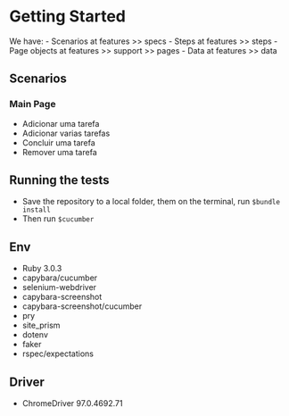 <h1>Getting Started</h1>
We have:
- Scenarios at features >> specs
- Steps at features >> steps
- Page objects at features >> support >> pages
- Data at features >> data

<h2>Scenarios</h2>

<h3>Main Page</h3>

- Adicionar uma tarefa
- Adicionar varias tarefas
- Concluir uma tarefa
- Remover uma tarefa

<h2>Running the tests</h2>

- Save the repository to a local folder, them on the terminal, run <code>$bundle install</code>
- Then run <code>$cucumber</code>

<h2>Env</h2>

- Ruby 3.0.3
- capybara/cucumber
- selenium-webdriver
- capybara-screenshot
- capybara-screenshot/cucumber
- pry
- site_prism
- dotenv
- faker
- rspec/expectations

<h2>Driver</h2>

- ChromeDriver 97.0.4692.71
